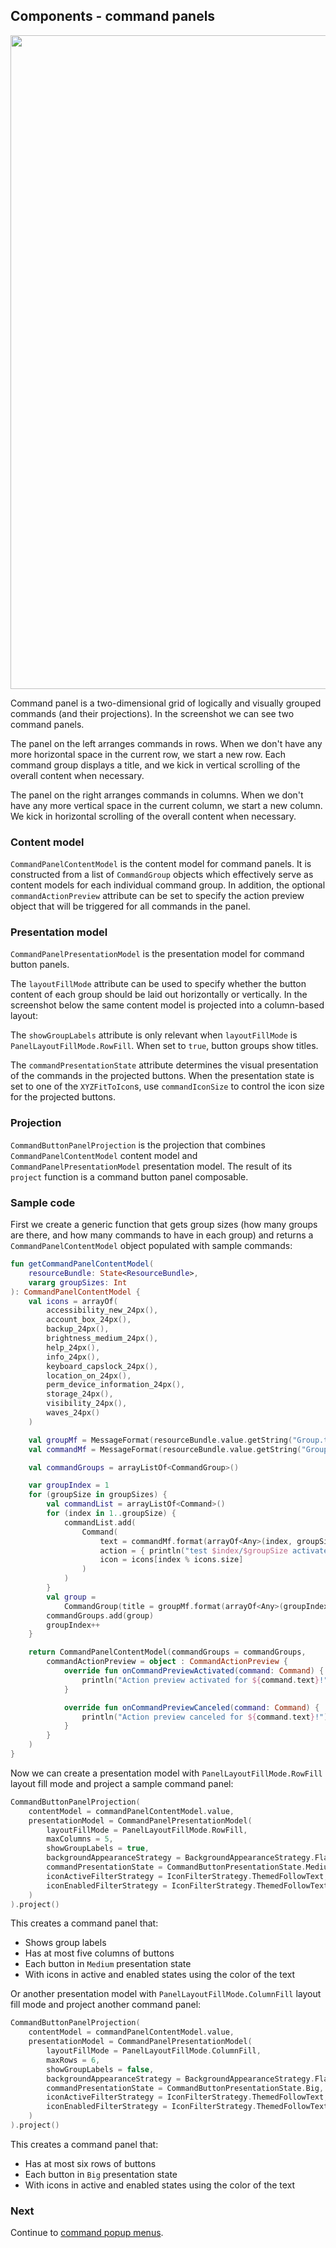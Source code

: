## Components - command panels

<img src="https://raw.githubusercontent.com/kirill-grouchnikov/aurora/icicle/docs/images/component/walkthrough/command-button-panels.png" width="1046" border=0/>

Command panel is a two-dimensional grid of logically and visually grouped commands (and their projections). In the screenshot we can see two command panels.

The panel on the left arranges commands in rows. When we don't have any more horizontal space in the current row, we start a new row. Each command group displays a title, and we kick in vertical scrolling of the overall content when necessary.

The panel on the right arranges commands in columns. When we don't have any more vertical space in the current column, we start a new column. We kick in horizontal scrolling of the overall content when necessary.

### Content model

`CommandPanelContentModel` is the content model for command panels. It is constructed from a list of `CommandGroup` objects which effectively serve as content models for each individual command group. In addition, the optional `commandActionPreview` attribute can be set to specify the action preview object that will be triggered for all commands in the panel.

### Presentation model

`CommandPanelPresentationModel` is the presentation model for command button panels.

The `layoutFillMode` attribute can be used to specify whether the button content of each group should be laid out horizontally or vertically. In the screenshot below the same content model is projected into a column-based layout:

The `showGroupLabels` attribute is only relevant when `layoutFillMode` is `PanelLayoutFillMode.RowFill`. When set to `true`, button groups show titles.

The `commandPresentationState` attribute determines the visual presentation of the commands in the projected buttons. When the presentation state is set to one of the `XYZFitToIcon`s, use `commandIconSize` to control the icon size for the projected buttons.

### Projection

`CommandButtonPanelProjection` is the projection that combines `CommandPanelContentModel` content model and `CommandPanelPresentationModel` presentation model. The result of its `project` function is a command button panel composable.

### Sample code

First we create a generic function that gets group sizes (how many groups are there, and how many commands to have in each group) and returns a `CommandPanelContentModel` object populated with sample commands:

```kotlin
fun getCommandPanelContentModel(
    resourceBundle: State<ResourceBundle>,
    vararg groupSizes: Int
): CommandPanelContentModel {
    val icons = arrayOf(
        accessibility_new_24px(),
        account_box_24px(),
        backup_24px(),
        brightness_medium_24px(),
        help_24px(),
        info_24px(),
        keyboard_capslock_24px(),
        location_on_24px(),
        perm_device_information_24px(),
        storage_24px(),
        visibility_24px(),
        waves_24px()
    )

    val groupMf = MessageFormat(resourceBundle.value.getString("Group.title"))
    val commandMf = MessageFormat(resourceBundle.value.getString("Group.entry"))

    val commandGroups = arrayListOf<CommandGroup>()

    var groupIndex = 1
    for (groupSize in groupSizes) {
        val commandList = arrayListOf<Command>()
        for (index in 1..groupSize) {
            commandList.add(
                Command(
                    text = commandMf.format(arrayOf<Any>(index, groupSize)),
                    action = { println("test $index/$groupSize activated!") },
                    icon = icons[index % icons.size]
                )
            )
        }
        val group =
            CommandGroup(title = groupMf.format(arrayOf<Any>(groupIndex)), commands = commandList)
        commandGroups.add(group)
        groupIndex++
    }

    return CommandPanelContentModel(commandGroups = commandGroups,
        commandActionPreview = object : CommandActionPreview {
            override fun onCommandPreviewActivated(command: Command) {
                println("Action preview activated for ${command.text}!")
            }

            override fun onCommandPreviewCanceled(command: Command) {
                println("Action preview canceled for ${command.text}!")
            }
        }
    )
}
```

Now we can create a presentation model with `PanelLayoutFillMode.RowFill` layout fill mode and project a sample command panel:

```kotlin
CommandButtonPanelProjection(
    contentModel = commandPanelContentModel.value,
    presentationModel = CommandPanelPresentationModel(
        layoutFillMode = PanelLayoutFillMode.RowFill,
        maxColumns = 5,
        showGroupLabels = true,
        backgroundAppearanceStrategy = BackgroundAppearanceStrategy.Flat,
        commandPresentationState = CommandButtonPresentationState.Medium,
        iconActiveFilterStrategy = IconFilterStrategy.ThemedFollowText,
        iconEnabledFilterStrategy = IconFilterStrategy.ThemedFollowText
    )
).project()
```

This creates a command panel that:
- Shows group labels
- Has at most five columns of buttons
- Each button in `Medium` presentation state
- With icons in active and enabled states using the color of the text

Or another presentation model with `PanelLayoutFillMode.ColumnFill` layout fill mode and project another command panel:

```kotlin
CommandButtonPanelProjection(
    contentModel = commandPanelContentModel.value,
    presentationModel = CommandPanelPresentationModel(
        layoutFillMode = PanelLayoutFillMode.ColumnFill,
        maxRows = 6,
        showGroupLabels = false,
        backgroundAppearanceStrategy = BackgroundAppearanceStrategy.Flat,
        commandPresentationState = CommandButtonPresentationState.Big,
        iconActiveFilterStrategy = IconFilterStrategy.ThemedFollowText,
        iconEnabledFilterStrategy = IconFilterStrategy.ThemedFollowText
    )
).project()
```

This creates a command panel that:
- Has at most six rows of buttons
- Each button in `Big` presentation state
- With icons in active and enabled states using the color of the text

### Next

Continue to [command popup menus](CommandPopupMenu.md).
